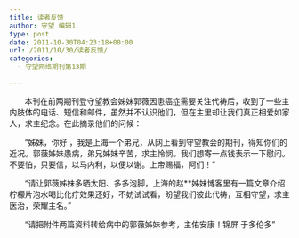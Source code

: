 ```yaml
---
title: 读者反馈
author: 守望 编辑1
type: post
date: 2011-10-30T04:23:18+00:00
url: /2011/10/30/读者反馈/
categories:
  - 守望网络期刊第13期

---
```

<p align="left">
         本刊在前两期刊登守望教会姊妹郭薇因患癌症需要关注代祷后，收到了一些主内肢体的电话、短信和邮件，虽然并不认识他们，但在主里却让我们真正相爱如家人，求主纪念。在此摘录他们的问候：<!--more-->
</p>

<p align="left">
         “姊妹，你好 ，我是上海一个弟兄，从网上看到守望教会的期刊，得知你们的近况。郭薇姊妹患病，弟兄姊妹辛苦，求主怜悯。我们想寄一点钱表示一下慰问。不要怕，只要信，以马内利，以便以谢。上帝赐福，阿们！”
</p>

<p align="left">
         “请让郭薇姊妹多晒太阳、多多泡脚，上海的赵**姊妹博客里有一篇文章介绍柠檬片泡水喝比化疗效果还好，不妨试试看，盼望我们彼此代祷，互相守望，求主医治，荣耀主名。”
</p>

<p align="left">
         “请把附件两篇资料转给病中的郭薇姊妹参考，主佑安康！锦屏 于多伦多”
</p>
